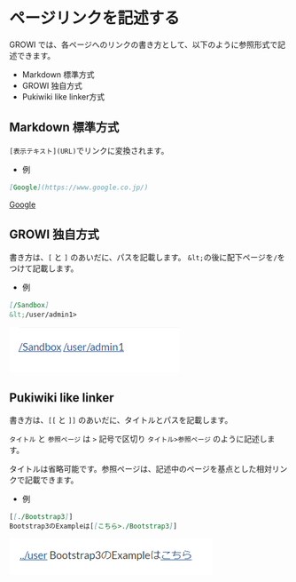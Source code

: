 # ページリンクを記述する

GROWI では、各ページへのリンクの書き方として、以下のように参照形式で記述できます。
- Markdown 標準方式
- GROWI 独自方式
- Pukiwiki like linker方式

## Markdown 標準方式

``[表示テキスト](URL)``でリンクに変換されます。

- 例

```markdown
[Google](https://www.google.co.jp/)
```

[Google](https://www.google.co.jp/)

## GROWI 独自方式

書き方は、`[` と `]` のあいだに、パスを記載します。
`&lt;`の後に配下ページを`/`をつけて記載します。

- 例

```markdown
[/Sandbox]
&lt;/user/admin1>
```

![page_linker1](./images/linker_growi.png)

## Pukiwiki like linker

書き方は、`[[` と `]]` のあいだに、タイトルとパスを記載します。

`タイトル` と `参照ページ` は `>` 記号で区切り `タイトル>参照ページ` のように記述します。

タイトルは省略可能です。参照ページは、記述中のページを基点とした相対リンクで記載できます。

- 例

```markdown
[[./Bootstrap3]]
Bootstrap3のExampleは[[こちら>./Bootstrap3]]
```

![page_linker2](./images/linker_pukiwiki.png)